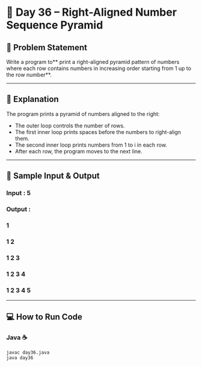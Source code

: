 # 🔢 Day 36 – Right-Aligned Number Sequence Pyramid


## 🎯 Problem Statement  

Write a program to** print a right-aligned pyramid pattern of numbers where each row contains numbers in increasing order starting from 1 up to the row number**.


---

## 📖 Explanation  
The program prints a pyramid of numbers aligned to the right:
- The outer loop controls the number of rows.
- The first inner loop prints spaces before the numbers to right-align them.
- The second inner loop prints numbers from 1 to i in each row.
- After each row, the program moves to the next line.


---

## 📝 Sample Input & Output  

### Input :  5  

### Output :  

###     1 
###    1 2 
###   1 2 3 
###  1 2 3 4 
### 1 2 3 4 5 


--- 

## 💻 How to Run Code
### Java ☕
```
javac day36.java
java day36
